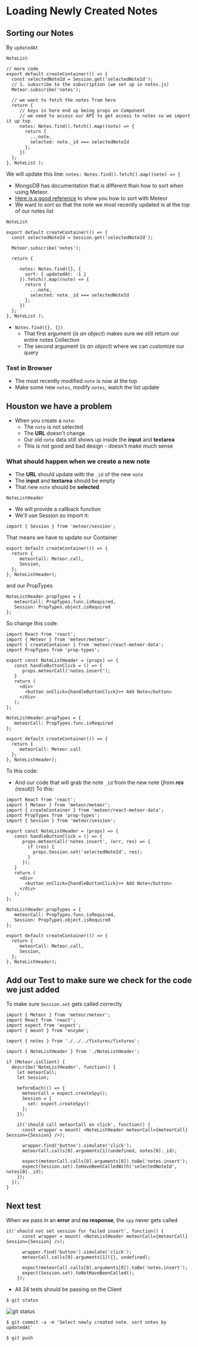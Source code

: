 # Loading Newly Created Notes

## Sorting our Notes
By `updatedAt`

`NoteList`

```
// more code
export default createContainer(() => {
  const selectedNoteId = Session.get('selectedNoteId');
  // 1. subscribe to the subscription (we set up in notes.js)
  Meteor.subscribe('notes');

  // we want to fetch the notes from here
  return {
     // keys in here end up being props on Component
     // we need to access our API to get access to notes so we import it up top
     notes: Notes.find().fetch().map((note) => {
       return {
         ...note,
         selected: note._id === selectedNoteId
       };
     })
  };
}, NoteList );
```

We will update this line: `notes: Notes.find().fetch().map((note) => {`

* MongoDB has documentation that is different than how to sort when using Meteor. 
* [Here is a good reference](http://meteor.hromnik.com/blog/how-to-sort-collections-in-meteor) to show you how to sort with Meteor
* We want to sort so that the note we most recently updated is at the top of our notes list

`NoteList`

```
export default createContainer(() => {
  const selectedNoteId = Session.get('selectedNoteId');

  Meteor.subscribe('notes');

  return {

     notes: Notes.find({}, {
       sort: { updatedAt: -1 }
     }).fetch().map((note) => {
       return {
         ...note,
         selected: note._id === selectedNoteId
       };
     })
  };
}, NoteList );
```

* `Notes.find({}, {})`
    - That first argument (_is an object_) makes sure we still return our entire notes Collection
    - The second argument (_is an object_) where we can customize our query

### Test in Browser
* The most recently modified `note` is now at the top
* Make some new `notes`, modify `notes`, watch the list update

## Houston we have a problem
* When you create a `note`:
    - The `note` is not selected
    - The **URL** doesn't change
    - Our old `note` data still shows up inside the **input** and **textarea**
    - This is not good and bad design - doesn't make much sense

### What should happen when we create a new note
* The **URL** should update with the `_id` of the new `note`
* The **input** and **textarea** should be empty
* That new `note` should be **selected**

`NoteListHeader`

* We will provide a callback function
* We'll use Session so import it:

`import { Session } from 'meteor/session';`

That means we have to update our Container

```
export default createContainer(() => {
  return {
     meteorCall: Meteor.call,
     Session,
  };
}, NoteListHeader);
```

and our PropTypes

```
NoteListHeader.propTypes = {
   meteorCall: PropTypes.func.isRequired,
   Session: PropTypes.object.isRequired
};
```

So change this code:

```
import React from 'react';
import { Meteor } from 'meteor/meteor';
import { createContainer } from 'meteor/react-meteor-data';
import PropTypes from 'prop-types';

export const NoteListHeader = (props) => {
   const handleButtonClick = () => {
      props.meteorCall('notes.insert');
   }
   return (
     <div>
       <button onClick={handleButtonClick}>+ Add Note</button>
     </div>
   );
};

NoteListHeader.propTypes = {
   meteorCall: PropTypes.func.isRequired
};

export default createContainer(() => {
  return {
     meteorCall: Meteor.call
  };
}, NoteListHeader);
```

To this code:

* And our code that will grab the note `_id` from the new note (_from **res** (result)_) To this:

```
import React from 'react';
import { Meteor } from 'meteor/meteor';
import { createContainer } from 'meteor/react-meteor-data';
import PropTypes from 'prop-types';
import { Session } from 'meteor/session';

export const NoteListHeader = (props) => {
   const handleButtonClick = () => {
      props.meteorCall('notes.insert', (err, res) => {
        if (res) {
          props.Session.set('selectedNoteId', res);
        }
      });
   }
   return (
     <div>
       <button onClick={handleButtonClick}>+ Add Note</button>
     </div>
   );
};

NoteListHeader.propTypes = {
   meteorCall: PropTypes.func.isRequired,
   Session: PropTypes.object.isRequired
};

export default createContainer(() => {
  return {
     meteorCall: Meteor.call,
     Session,
  };
}, NoteListHeader);
```

## Add our Test to make sure we check for the code we just added
To make sure `Session.set` gets called correctly

```
import { Meteor } from 'meteor/meteor';
import React from 'react';
import expect from 'expect';
import { mount } from 'enzyme';

import { notes } from './../../fixtures/fixtures';

import { NoteListHeader } from './NoteListHeader';

if (Meteor.isClient) {
  describe('NoteListHeader', function() {
    let meteorCall;
    let Session;

    beforeEach(() => {
      meteorCall = expect.createSpy();
      Session = {
        set: expect.createSpy()
      };
    });

    it('should call meteorCall on click', function() {
      const wrapper = mount( <NoteListHeader meteorCall={meteorCall} Session={Session} />);

      wrapper.find('button').simulate('click');
      meteorCall.calls[0].arguments[1](undefined, notes[0]._id);

      expect(meteorCall.calls[0].arguments[0]).toBe('notes.insert');
      expect(Session.set).toHaveBeenCalledWith('selectedNoteId', notes[0]._id);
    });
  });
}
```

## Next test
When we pass in an **error** and **no response**, the `spy` never gets called

```
it('should not set session for failed insert', function() {
      const wrapper = mount( <NoteListHeader meteorCall={meteorCall} Session={Session} />);

      wrapper.find('button').simulate('click');
      meteorCall.calls[0].arguments[1]({}, undefined);

      expect(meteorCall.calls[0].arguments[0]).toBe('notes.insert');
      expect(Session.set).toNotHaveBeenCalled();
    });
```

* All 24 tests should be passing on the Client

`$ git status`

![git status](https://i.imgur.com/ye9OI4L.png)

`$ git commit -a -m 'Select newly created note. sort notes by updatedAt'`

`$ git push`
